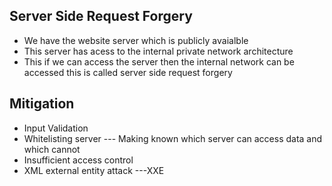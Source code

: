 ## Server Side Request Forgery 
- We have the website server which is publicly avaialble
- This server has acess to the internal private network architecture
- This if we can access the server then the internal network can be accessed this is called server side request forgery 

## Mitigation 
- Input Validation 
- Whitelisting server --- Making known which server can access data and which cannot 
- Insufficient access control
- XML external entity attack ---XXE 
